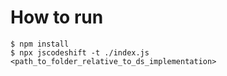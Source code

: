 # How to run

```
$ npm install
$ npx jscodeshift -t ./index.js <path_to_folder_relative_to_ds_implementation>
```
